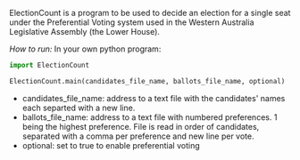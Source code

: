 ElectionCount is a program to be used to decide an election for a single 
seat under the Preferential Voting system used in the Western 
Australia Legislative Assembly (the Lower House).

*How to run:*
In your own python program:

```python
import ElectionCount

ElectionCount.main(candidates_file_name, ballots_file_name, optional)
```

* candidates_file_name: address to a text file with the candidates' names 
each separted with a new line.
* ballots_file_name: address to a text file with numbered preferences. 
1 being the highest preference. File is read in order of candidates, 
separated with a comma per preference and new line per vote.
* optional: set to true to enable preferential voting
